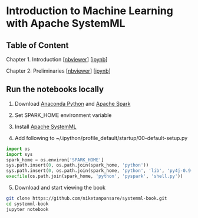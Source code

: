 # Introduction to Machine Learning with Apache SystemML

## Table of Content

Chapter 1. Introduction [[nbviewer](http://nbviewer.jupyter.org/github/niketanpansare/systemml-book/blob/master/Chapter1_Introduction.ipynb)] [[ipynb](https://github.com/niketanpansare/systemml-book/blob/master/Chapter1_Introduction.ipynb)]

Chapter 2: Preliminaries [[nbviewer](http://nbviewer.jupyter.org/github/niketanpansare/systemml-book/blob/master/Chapter2_Preliminaries.ipynb)] [[ipynb](https://github.com/niketanpansare/systemml-book/blob/master/Chapter2_Preliminaries.ipynb)]


## Run the notebooks locally

1. Download [Anaconda Python](https://www.continuum.io/downloads) and [Apache Spark](http://spark.apache.org/downloads.html)

2. Set SPARK_HOME environment variable

3. Install [Apache SystemML](https://apache.github.io/incubator-systemml/beginners-guide-python#install-systemml)

4. Add following to ~/.ipython/profile_default/startup/00-default-setup.py

  ```python
  import os
  import sys
  spark_home = os.environ['SPARK_HOME']
  sys.path.insert(0, os.path.join(spark_home, 'python'))
  sys.path.insert(0, os.path.join(spark_home, 'python', 'lib', 'py4j-0.9-src.zip'))
  execfile(os.path.join(spark_home, 'python', 'pyspark', 'shell.py'))
  ```

5. Download and start viewing the book

  ```bash
  git clone https://github.com/niketanpansare/systemml-book.git
  cd systemml-book
  jupyter notebook
  ```
